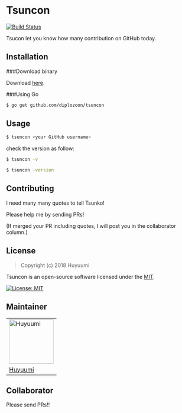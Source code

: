 # Tsuncon

[![Build Status](https://travis-ci.org/johntitor/tsuncon.svg?branch=master)](https://travis-ci.org/johntitor/tsuncon)

Tsucon let you know how many contribution on GitHub today.

## Installation

###Download binary

Download [here](https://github.com/johntitor/tsuncon/releases).

###Using Go

```bash
$ go get github.com/diplozoon/tsuncon
```

## Usage

```bash
$ tsuncon <your GitHub username>
```

check the version as follow:
```bash
$ tsuncon -v

$ tsuncon -version
```

## Contributing

I need many many quotes to tell Tsunko!

Please help me by sending PRs!

(If merged your PR including quotes, I will post you in the collaborator column.)

## License

> Copyright (c) 2018 Huyuumi

Tsuncon is an open-source software licensed under the [MIT](https://github.com/johntitor/tsuncon/blob/master/LICENSE).

[![License: MIT](https://img.shields.io/badge/License-MIT-yellow.svg)](https://opensource.org/licenses/MIT)

## Maintainer

<table><tr>
<td><img src="https://github.com/johntitor.png?size=120" alt="Huyuumi" width="120" height="120"></td>
</tr><tr>
<td><a href="https://neet.club">Huyuumi</a></td>
</tr></table>

## Collaborator

Please send PRs!!
